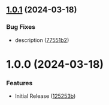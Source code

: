 ## [1.0.1](https://github.com/CoCreate-app/CoCreate-ffmpeg/compare/v1.0.0...v1.0.1) (2024-03-18)


### Bug Fixes

* description ([77551b2](https://github.com/CoCreate-app/CoCreate-ffmpeg/commit/77551b20a940b05c212dbad549624fea17082c61))

# 1.0.0 (2024-03-18)


### Features

* Initial Release ([125253b](https://github.com/CoCreate-app/CoCreate-ffmpeg/commit/125253b5f1808b3f7ef54d68cf638b5633f253ce))
